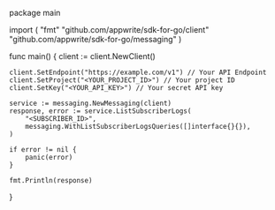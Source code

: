 package main

import (
    "fmt"
    "github.com/appwrite/sdk-for-go/client"
    "github.com/appwrite/sdk-for-go/messaging"
)

func main() {
    client := client.NewClient()

    client.SetEndpoint("https://example.com/v1") // Your API Endpoint
    client.SetProject("<YOUR_PROJECT_ID>") // Your project ID
    client.SetKey("<YOUR_API_KEY>") // Your secret API key

    service := messaging.NewMessaging(client)
    response, error := service.ListSubscriberLogs(
        "<SUBSCRIBER_ID>",
        messaging.WithListSubscriberLogsQueries([]interface{}{}),
    )

    if error != nil {
        panic(error)
    }

    fmt.Println(response)
}
